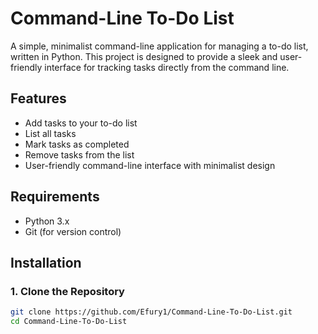 # Command-Line To-Do List

A simple, minimalist command-line application for managing a to-do list, written in Python. This project is designed to provide a sleek and user-friendly interface for tracking tasks directly from the command line.

## Features

- Add tasks to your to-do list
- List all tasks
- Mark tasks as completed
- Remove tasks from the list
- User-friendly command-line interface with minimalist design

## Requirements

- Python 3.x
- Git (for version control)

## Installation

### 1. Clone the Repository

```bash
git clone https://github.com/Efury1/Command-Line-To-Do-List.git
cd Command-Line-To-Do-List
